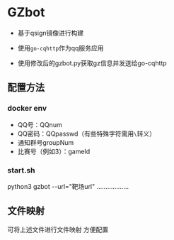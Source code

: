 # GZbot

- 基于qsign镜像进行构建

- 使用`go-cqhttp`作为qq服务应用

- 使用修改后的gzbot.py获取gz信息并发送给go-cqhttp

## 配置方法

### docker env

- QQ号：QQnum
- QQ密码：QQpasswd（有些特殊字符需用`\`转义）
- 通知群号groupNum
- 比赛号（例如3）：gameId

### start.sh

python3 gzbot --url="靶场url" ………………

## 文件映射

可将上述文件进行文件映射 方便配置
